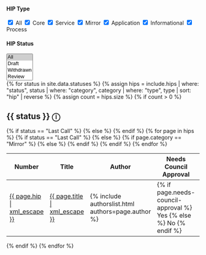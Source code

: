 <div class="hip-filters filter-wrap">
    <div class="filter-group">
        <h4>HIP Type&nbsp;&nbsp;&nbsp;&nbsp;&nbsp;</h4>
        <label><input type="checkbox" class="filter check-all" value="all" checked> All</label>
        <label><input type="checkbox" class="filter" value="core" checked> Core</label>
        <label><input type="checkbox" class="filter" value="service" checked> Service</label>
        <label><input type="checkbox" class="filter" value="mirror" checked> Mirror</label>
        <label><input type="checkbox" class="filter" value="application" checked> Application</label>
        <label><input type="checkbox" class="filter" value="informational" checked> Informational</label>
        <label><input type="checkbox" class="filter" value="process" checked> Process</label>
    </div>
    <div class="filter-group">
        <h4>HIP Status&nbsp;&nbsp;&nbsp;&nbsp;&nbsp;</h4>
        <!-- Status Filter Dropdown -->
        <select id="status-filter" class="status-filter" multiple>
            <option value="all" selected>All</option>
            <option value="draft">Draft</option>
            <option value="withdrawn">Withdrawn</option>
            <option value="review">Review</option>
            <option value="stagnant">Stagnant</option>
            <option value="deferred">Deferred</option>
            <option value="last call">Last Call</option>
            <option value="accepted">Accepted</option>
            <option value="rejected">Rejected</option>
            <option value="final">Final</option>
            <option value="active">Active</option>
            <option value="replaced">Replaced</option>
        </select>
    </div>
</div>
{% for status in site.data.statuses %}
{% assign hips = include.hips | where: "status", status | where: "category", category | where: "type", type | sort: "hip" | reverse %}
{% assign count = hips.size %}
{% if count > 0 %}
<h2 id="{{ status | slugify }}">{{ status }} <span class="status-tooltip" data-tooltip="{{ status }}">ⓘ</span></h2>
<table class="hipstable">
    <thead>
        <tr>
            <th class="numeric">Number</th>
            <th>Title</th>
            <th>Author</th>
            <th>Needs Council Approval</th>
            {% if status == "Last Call" %}
            <th>Review Period Ends</th>
            {% else %}
            <th class="numeric version">Release</th>
            {% endif %}
        </tr>
    </thead>
    <tbody>
        {% for page in hips %}
        <tr data-type="{{ page.type | downcase }}" data-category="{{ page.category | downcase }}" data-status="{{ page.status | downcase }}">
            <td class="hip-number"><a href="{{ page.url | relative_url }}">{{ page.hip | xml_escape }}</a></td>
            <td class="title"><a href="{{ page.url | relative_url }}">{{ page.title | xml_escape }}</a></td>
            <td class="author">{% include authorslist.html authors=page.author %}</td>
            <td class="council-approval">
                {% if page.needs-council-approval %}
                    Yes
                {% else %}
                    No
                {% endif %}
            </td>
            {% if status == "Last Call" %}
            <td class="last-call-date-time">{{ page.last-call-date-time | date_to_rfc822 }}</td>
            {% else %}
                    {% if page.category == "Mirror" %}
                    <td class="release"><a href="https://github.com/hashgraph/hedera-mirror-node/releases/tag/{{page.release}}">{{page.release|xml_escape}}</a></td>
                    {% else %}
                    <td class="release"><a href="https://github.com/hashgraph/hedera-services/releases/tag/{{page.release}}">{{page.release|xml_escape}}</a></td>
                {% endif %}
            {% endif %}
        </tr>
        {% endfor %}
    </tbody>
</table>
{% endif %}
{% endfor %}
